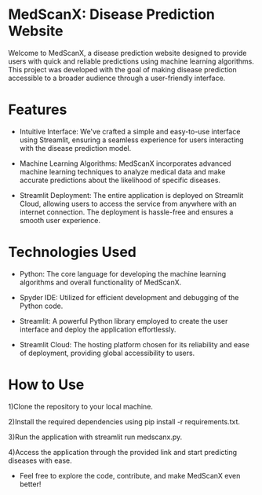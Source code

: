 # MedScanX: Disease Prediction Website

Welcome to MedScanX, a disease prediction website designed to provide users with quick and reliable predictions using machine learning algorithms. This project was developed with the goal of making disease prediction accessible to a broader audience through a user-friendly interface.

# Features
- Intuitive Interface: We've crafted a simple and easy-to-use interface using Streamlit, ensuring a seamless experience for users interacting with the disease prediction model.

- Machine Learning Algorithms: MedScanX incorporates advanced machine learning techniques to analyze medical data and make accurate predictions about the likelihood of specific diseases.

- Streamlit Deployment: The entire application is deployed on Streamlit Cloud, allowing users to access the service from anywhere with an internet connection. The deployment is hassle-free and ensures a smooth user experience.

# Technologies Used
- Python: The core language for developing the machine learning algorithms and overall functionality of MedScanX.

- Spyder IDE: Utilized for efficient development and debugging of the Python code.

- Streamlit: A powerful Python library employed to create the user interface and deploy the application effortlessly.

- Streamlit Cloud: The hosting platform chosen for its reliability and ease of deployment, providing global accessibility to users.

# How to Use
1)Clone the repository to your local machine.

2)Install the required dependencies using pip install -r requirements.txt.

3)Run the application with streamlit run medscanx.py.

4)Access the application through the provided link and start predicting diseases with ease.

- Feel free to explore the code, contribute, and make MedScanX even better!
